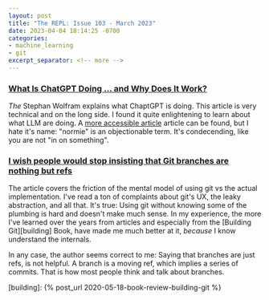```yaml
---
layout: post
title: "The REPL: Issue 103 - March 2023"
date: 2023-04-04 18:14:25 -0700
categories:
- machine_learning
- git
excerpt_separator: <!-- more -->
---
```


### [What Is ChatGPT Doing … and Why Does It Work?][Chatgpt]

*The* Stephan Wolfram explains what ChaptGPT is doing. This article is very technical and on the long side. I found it quite enlightening to learn about what LLM are doing. A [more accessible article][accesible] article can be found, but I hate it's name: "normie" is an objectionable term. It's condecending, like you are not "in on something".

### [I wish people would stop insisting that Git branches are nothing but refs][git]

The article covers the friction of the mental model of using git vs the actual implementation. I've read a ton of complaints about git's UX, the leaky abstraction, and all that. It's true: Using git without knowing some of the plumbing is hard and doesn't make much sense. In my experience, the more I've learned over the years from articles and especially from the [Building Git][building] Book, have made me much better at it, *because* I know understand the internals.

In any case, the author seems correct to me: Saying that branches are just refs, is not helpful. A branch is a moving ref, which implies a series of commits. That is how most people think and talk about branches.

[chatgpt]: https://writings.stephenwolfram.com/2023/02/what-is-chatgpt-doing-and-why-does-it-work/
[accesible]: https://www.jonstokes.com/p/chatgpt-explained-a-guide-for-normies
[git]: https://blog.plover.com/prog/git/branches.html
[building]: {% post_url 2020-05-18-book-review-building-git %}
